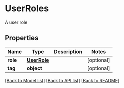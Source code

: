 # UserRoles

A user role
## Properties
Name | Type | Description | Notes
------------ | ------------- | ------------- | -------------
**role** | [**UserRole**](UserRole.md) |  | [optional] 
**tag** | **object** |  | [optional] 

[[Back to Model list]](../README.md#documentation-for-models) [[Back to API list]](../README.md#documentation-for-api-endpoints) [[Back to README]](../README.md)


